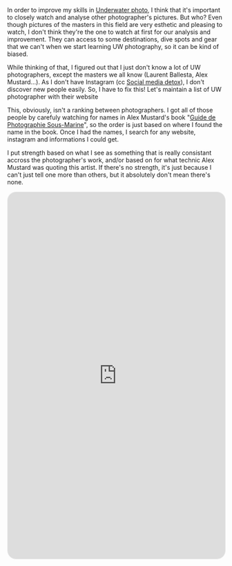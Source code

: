 In order to improve my skills in [Underwater photo](Underwater%20photo.md), I think that it's important to closely watch and analyse other photographer's pictures. But who? Even though pictures of the masters in this field are very esthetic and pleasing to watch, I don't think they're the one to watch at first for our analysis and improvement. They can access to some destinations, dive spots and gear that we can't when we start learning UW photography, so it can be kind of biased. 

While thinking of that, I figured out that I just don't know a lot of UW photographers, except the masters we all know (Laurent Ballesta, Alex Mustard...). As I don't have Instagram (cc [Social media detox](Social%20media%20detox.md)), I don't discover new people easily. So, I have to fix this! Let's maintain a list of UW photographer with their website

This, obviously, isn't a ranking between photographers. I got all of those people by carefuly watching for names in Alex Mustard's book "[Guide de Photographie Sous-Marine](Guide%20de%20Photographie%20Sous-Marine%20-%20Alex%20Mustard.md)", so the order is just based on where I found the name in the book. Once I had the names, I search for any website, instagram and informations I could get. 

I put strength based on what I see as something that is really consistant accross the photographer's work, and/or based on for what technic Alex Mustard was quoting this artist. If there's no strength, it's just because I can't just tell one more than others, but it absolutely don't mean there's none. 

<iframe src="https://rows.com/embed/1HU4RsC4gCQvdKMzEmWuqb9fW4BMty8sS7p9FYcS1riP/a446f1c5-7993-4072-8383-67acc32d2743?_height=850" class="rows-embed" frameborder="0" width="100%" height="850" style="max-width: 100%; border: 1px solid #EAEAEA; border-radius: 20px;"></iframe>